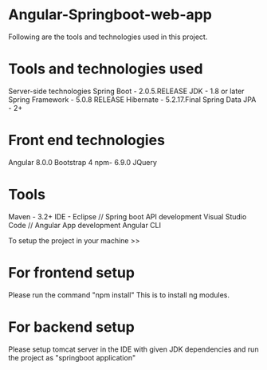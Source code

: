 # Angular-Springboot-web-app
Following are the tools and technologies used in this project.

# Tools and technologies used
Server-side technologies
Spring Boot - 2.0.5.RELEASE
JDK - 1.8 or later
Spring Framework - 5.0.8 RELEASE
Hibernate - 5.2.17.Final
Spring Data JPA - 2+

# Front end technologies
Angular 8.0.0
Bootstrap 4
npm- 6.9.0
JQuery

# Tools
Maven - 3.2+
IDE - Eclipse // Spring boot API development
Visual Studio Code // Angular App development
Angular CLI

To setup the project in your machine >>
# For frontend setup
Please run the command 
"npm install" 
This is to install ng modules.

# For backend setup
Please setup tomcat server in the IDE with given JDK dependencies and run the project as
"springboot application"
